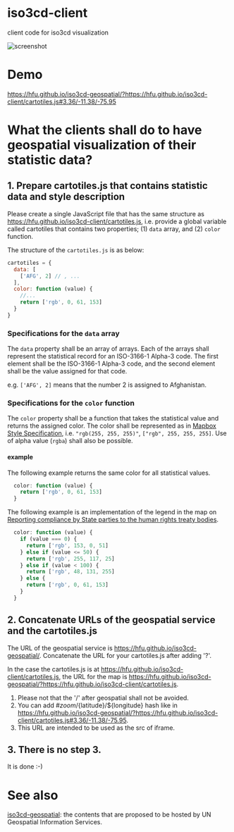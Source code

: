 # iso3cd-client
client code for iso3cd visualization

![screenshot](https://user-images.githubusercontent.com/18297/53987868-2b0b4b80-40f0-11e9-911f-1967480a16e3.png)

# Demo
https://hfu.github.io/iso3cd-geospatial/?https://hfu.github.io/iso3cd-client/cartotiles.js#3.36/-11.38/-75.95

# What the clients shall do to have geospatial visualization of their statistic data?
## 1. Prepare cartotiles.js that contains statistic data and style description
Please create a single JavaScript file that has the same structure as https://hfu.github.io/iso3cd-client/cartotiles.js, i.e. provide a global variable called cartotiles that contains two properties; (1) `data` array, and (2) `color` function. 

The structure of the `cartotiles.js` is as below: 
```javascript
cartotiles = {
  data: [
    ['AFG', 2] // , ...
  ],
  color: function (value) {
    //...
    return ['rgb', 0, 61, 153]
  }
}
```

### Specifications for the `data` array
The `data` property shall be an array of arrays. Each of the arrays shall represent the statistical record for an ISO-3166-1 Alpha-3 code. The first element shall be the ISO-3166-1 Alpha-3 code, and the second element shall be the value assigned for that code.

e.g. `['AFG', 2]` means that the number 2 is assigned to Afghanistan.

### Specifications for the `color` function
The `color` property shall be a function that takes the statistical value and returns the assigned color. The color shall be represented as in [Mapbox Style Specification](https://docs.mapbox.com/mapbox-gl-js/style-spec/), i.e. `"rgb(255, 255, 255)"`, `["rgb", 255, 255, 255]`. Use of alpha value (`rgba`) shall also be possible. 

#### example
The following example returns the same color for all statistical values.
```javascript
  color: function (value) {
    return ['rgb', 0, 61, 153]
  }
```

The following example is an implementation of the legend in the map on [Reporting compliance by State parties to the human rights treaty bodies](https://www.ohchr.org/Documents/Issues/HRIndicators/Reporting_Compliance.pdf).
```javascript
  color: function (value) {
    if (value === 0) {
      return ['rgb', 153, 0, 51]
    } else if (value <= 50) {
      return ['rgb', 255, 117, 25]
    } else if (value < 100) {
      return ['rgb', 48, 131, 255]
    } else {
      return ['rgb', 0, 61, 153]
    }
  }
```

## 2. Concatenate URLs of the geospatial service and the cartotiles.js
The URL of the geospatial service is https://hfu.github.io/iso3cd-geospatial/. Concatenate the URL for your cartotiles.js after adding '?'.

In the case the cartotiles.js is at https://hfu.github.io/iso3cd-client/cartotiles.js, the URL for the map is https://hfu.github.io/iso3cd-geospatial/?https://hfu.github.io/iso3cd-client/cartotiles.js.

1. Please not that the '/' after geospatial shall not be avoided.
2. You can add #${zoom}/${latitude}/${longitude} hash like in https://hfu.github.io/iso3cd-geospatial/?https://hfu.github.io/iso3cd-client/cartotiles.js#3.36/-11.38/-75.95.
3. This URL are intended to be used as the src of iframe.

## 3. There is no step 3.
It is done :-) 

# See also
[iso3cd-geospatial](https://github.com/hfu/iso3cd-geospatial): the contents that are proposed to be hosted by UN Geospatial Information Services. 
